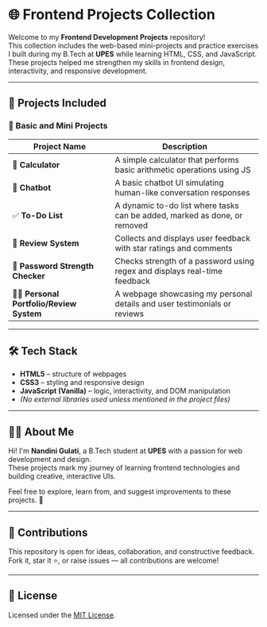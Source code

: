 # 🌐 Frontend Projects Collection

Welcome to my **Frontend Development Projects** repository!  
This collection includes the web-based mini-projects and practice exercises I built during my B.Tech at **UPES** while learning HTML, CSS, and JavaScript. These projects helped me strengthen my skills in frontend design, interactivity, and responsive development.

---

## 🚀 Projects Included

### 🔹 Basic and Mini Projects

| Project Name                | Description                                                                 |
|----------------------------|-----------------------------------------------------------------------------|
| 🧮 **Calculator**           | A simple calculator that performs basic arithmetic operations using JS      |
| 💬 **Chatbot**              | A basic chatbot UI simulating human-like conversation responses             |
| ✅ **To-Do List**           | A dynamic to-do list where tasks can be added, marked as done, or removed   |
| 🧾 **Review System**        | Collects and displays user feedback with star ratings and comments          |
| 🔐 **Password Strength Checker** | Checks strength of a password using regex and displays real-time feedback     |
| 👩‍💻 **Personal Portfolio/Review System** | A webpage showcasing my personal details and user testimonials or reviews  |

---


## 🛠️ Tech Stack

- **HTML5** – structure of webpages  
- **CSS3** – styling and responsive design  
- **JavaScript (Vanilla)** – logic, interactivity, and DOM manipulation  
- *(No external libraries used unless mentioned in the project files)*

---


## 👩‍💻 About Me

Hi! I'm **Nandini Gulati**, a B.Tech student at **UPES** with a passion for web development and design.  
These projects mark my journey of learning frontend technologies and building creative, interactive UIs.

Feel free to explore, learn from, and suggest improvements to these projects. 🌟

---

## 🤝 Contributions

This repository is open for ideas, collaboration, and constructive feedback.  
Fork it, star it ⭐, or raise issues — all contributions are welcome!

---

## 📄 License

Licensed under the [MIT License](LICENSE).

